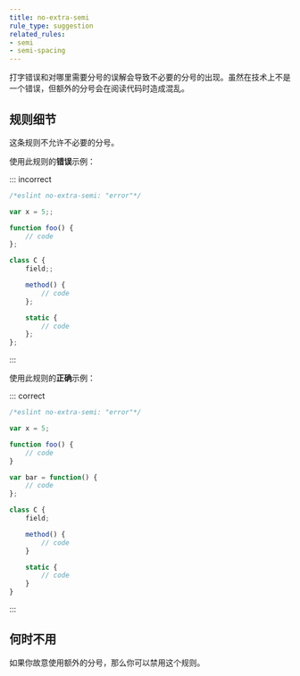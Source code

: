 ```yaml
---
title: no-extra-semi
rule_type: suggestion
related_rules:
- semi
- semi-spacing
---
```


打字错误和对哪里需要分号的误解会导致不必要的分号的出现。虽然在技术上不是一个错误，但额外的分号会在阅读代码时造成混乱。

## 规则细节

这条规则不允许不必要的分号。

使用此规则的**错误**示例：

::: incorrect

```js
/*eslint no-extra-semi: "error"*/

var x = 5;;

function foo() {
    // code
};

class C {
    field;;

    method() {
        // code
    };

    static {
        // code
    };
};
```

:::

使用此规则的**正确**示例：

::: correct

```js
/*eslint no-extra-semi: "error"*/

var x = 5;

function foo() {
    // code
}

var bar = function() {
    // code
};

class C {
    field;

    method() {
        // code
    }

    static {
        // code
    }
}
```

:::

## 何时不用

如果你故意使用额外的分号，那么你可以禁用这个规则。
